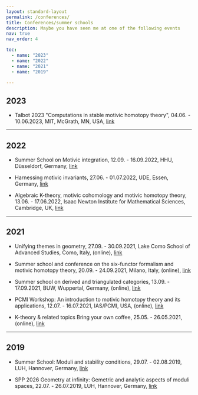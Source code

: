 ```yaml
---
layout: standard-layout
permalink: /conferences/
title: Conferences/summer schools
description: Maybe you have seen me at one of the following events
nav: true
nav_order: 4

toc:
  - name: "2023"
  - name: "2022"
  - name: "2021"
  - name: "2019"

---
```


## 2023

- Talbot 2023 "Computations in stable motivic homotopy theory", 04.06. - 10.06.2023, MIT, McGrath, MN, USA, [link](https://math.mit.edu/events/talbot/index.php?year=2023)

***

## 2022

- Summer School on Motivic integration, 12.09. - 16.09.2022, HHU, Düsseldorf, Germany, [link](https://reh.math.uni-duesseldorf.de/~internet/motivicsummerschool/)

- Harnessing motivic invariants, 27.06. - 01.07.2022, UDE, Essen, Germany, [link](https://motivic-invariants-2022.esaga.net/)

- Algebraic K-theory, motivic cohomology and motivic homotopy theory, 13.06. - 17.06.2022, Isaac Newton Institute for Mathematical Sciences, Cambridge, UK, [link](https://www.newton.ac.uk/event/ka2w01/)

*** 

## 2021

- Unifying themes in geometry, 27.09. - 30.09.2021, Lake Como School of Advanced Studies, Como, Italy, (online), [link](https://utge.lakecomoschool.org/)

- Summer school and conference on the six-functor formalism and motivic homotopy theory, 20.09. - 24.09.2021, Milano, Italy, (online), [link](https://sites.google.com/view/summer-school-motivic/home)

- Summer school on derived and triangulated categories, 13.09. - 17.09.2021, BUW, Wuppertal, Germany, (online), [link](https://reh.math.uni-duesseldorf.de/~grk2240/Summerschool_GRK2021/Summerschool_index.html)

- PCMI Workshop: An introduction to motivic homotopy theory and its applications, 12.07. - 16.07.2021, IAS/PCMI, USA, (online), [link](https://www.ias.edu/pcmi/2021-graduate-summer-school-course-descriptions)

- K-theory & related topics Bring your own coffee, 25.05. - 26.05.2021, (online), [link](https://individual.utoronto.ca/groechenig/K.html)

***

## 2019

- Summer School: Moduli and stability conditions, 29.07. - 02.08.2019, LUH, Hannover, Germany, [link](https://sites.google.com/site/moduli2019hannover/home)

- SPP 2026 Geometry at infinity: Gemetric and analytic aspects of moduli spaces, 22.07. - 26.07.2019, LUH, Hannover, Germany, [link](https://www.spp2026.de/activities/detail/activity/geometric-and-analytic-aspects-of-moduli-spaces)
